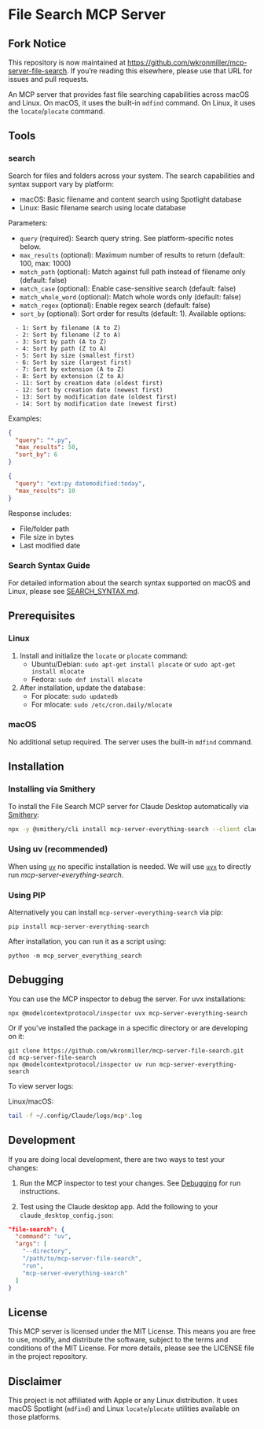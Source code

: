 # File Search MCP Server

## Fork Notice

This repository is now maintained at https://github.com/wkronmiller/mcp-server-file-search.
If you’re reading this elsewhere, please use that URL for issues and pull requests.

An MCP server that provides fast file searching capabilities across macOS and Linux. On macOS, it uses the built-in `mdfind` command. On Linux, it uses the `locate`/`plocate` command.

## Tools

### search

Search for files and folders across your system. The search capabilities and syntax support vary by platform:

- macOS: Basic filename and content search using Spotlight database
- Linux: Basic filename search using locate database

Parameters:

- `query` (required): Search query string. See platform-specific notes below.
- `max_results` (optional): Maximum number of results to return (default: 100, max: 1000)
- `match_path` (optional): Match against full path instead of filename only (default: false)
- `match_case` (optional): Enable case-sensitive search (default: false)
- `match_whole_word` (optional): Match whole words only (default: false)
- `match_regex` (optional): Enable regex search (default: false)
- `sort_by` (optional): Sort order for results (default: 1). Available options:

```
  - 1: Sort by filename (A to Z)
  - 2: Sort by filename (Z to A)
  - 3: Sort by path (A to Z)
  - 4: Sort by path (Z to A)
  - 5: Sort by size (smallest first)
  - 6: Sort by size (largest first)
  - 7: Sort by extension (A to Z)
  - 8: Sort by extension (Z to A)
  - 11: Sort by creation date (oldest first)
  - 12: Sort by creation date (newest first)
  - 13: Sort by modification date (oldest first)
  - 14: Sort by modification date (newest first)
```

Examples:

```json
{
  "query": "*.py",
  "max_results": 50,
  "sort_by": 6
}
```

```json
{
  "query": "ext:py datemodified:today",
  "max_results": 10
}
```

Response includes:

- File/folder path
- File size in bytes
- Last modified date

### Search Syntax Guide

For detailed information about the search syntax supported on macOS and Linux, please see [SEARCH_SYNTAX.md](SEARCH_SYNTAX.md).

## Prerequisites

### Linux

1. Install and initialize the `locate` or `plocate` command:
   - Ubuntu/Debian: `sudo apt-get install plocate` or `sudo apt-get install mlocate`
   - Fedora: `sudo dnf install mlocate`
2. After installation, update the database:
   - For plocate: `sudo updatedb`
   - For mlocate: `sudo /etc/cron.daily/mlocate`

### macOS

No additional setup required. The server uses the built-in `mdfind` command.

## Installation

### Installing via Smithery

To install the File Search MCP server for Claude Desktop automatically via [Smithery](https://smithery.ai/server/mcp-server-everything-search):

```bash
npx -y @smithery/cli install mcp-server-everything-search --client claude
```

### Using uv (recommended)

When using [`uv`](https://docs.astral.sh/uv/) no specific installation is needed. We will
use [`uvx`](https://docs.astral.sh/uv/guides/tools/) to directly run _mcp-server-everything-search_.

### Using PIP

Alternatively you can install `mcp-server-everything-search` via pip:

```
pip install mcp-server-everything-search
```

After installation, you can run it as a script using:

```
python -m mcp_server_everything_search
```

## Debugging

You can use the MCP inspector to debug the server. For uvx installations:

```
npx @modelcontextprotocol/inspector uvx mcp-server-everything-search
```

Or if you've installed the package in a specific directory or are developing on it:

```
git clone https://github.com/wkronmiller/mcp-server-file-search.git
cd mcp-server-file-search
npx @modelcontextprotocol/inspector uv run mcp-server-everything-search
```

To view server logs:

Linux/macOS:

```bash
tail -f ~/.config/Claude/logs/mcp*.log
```

## Development

If you are doing local development, there are two ways to test your changes:

1. Run the MCP inspector to test your changes. See [Debugging](#debugging) for run instructions.

2. Test using the Claude desktop app. Add the following to your `claude_desktop_config.json`:

```json
"file-search": {
  "command": "uv",
  "args": [
    "--directory",
    "/path/to/mcp-server-file-search",
    "run",
    "mcp-server-everything-search"
  ]
}
```

## License

This MCP server is licensed under the MIT License. This means you are free to use, modify, and distribute the software, subject to the terms and conditions of the MIT License. For more details, please see the LICENSE file in the project repository.

## Disclaimer

This project is not affiliated with Apple or any Linux distribution. It uses macOS Spotlight (`mdfind`) and Linux `locate`/`plocate` utilities available on those platforms.
